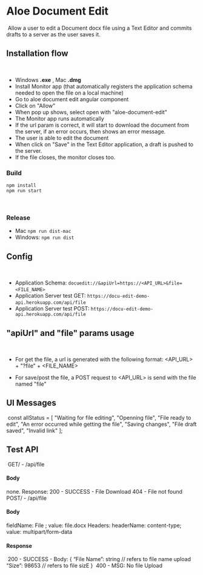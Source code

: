 # Aloe Document Edit
​
Allow a user to edit a Document docx file using a Text Editor and commits drafts to a server as the user saves it.
​
## Installation flow
​
* Windows **.exe** , Mac **.dmg**
* Install Monitor app (that automatically registers the application schema needed to open the file on a local machine)
* Go to aloe document edit angular component
* Click on "Allow"
* When pop up shows, select open with "aloe-document-edit"
* The Monitor app runs automatically
* If the url param is correct, it will start to download the document from the server, if an error occurs, then shows an error message.
* The user is able to edit the document
* When click on "Save" in the Text Editor application, a draft is pushed to the server.
* If the file closes, the monitor closes too.
​
### Build 
    npm install
    npm run start
​
### Release 
 - Mac `npm run dist-mac`
 - Windows: `npm run dist`
​
## Config
​
- Application Schema: `docuedit://&apiUrl=https://<API_URL>&file=<FILE_NAME>`
​
- Application Server test GET: `https://docu-edit-demo-api.herokuapp.com/api/file`
​
- Application Server test POST: `https://docu-edit-demo-api.herokuapp.com/api/file`

## "apiUrl" and "file" params usage
​
- For get the file, a url is generated with the following format: <API_URL> + "?file" + <FILE_NAME>

- For save/post the file, a POST request to <API_URL> is send with the file named "file"
​
## UI Messages
​
    const allStatus = [
	    "Waiting for file editing",
	    "Openning file",
	    "File ready to edit",
	    "An error occurred while getting the file",
	    "Saving changes",
	    "File draft saved",
	    "Invalid link"
    ];
    
## Test API
​
    GET/ - /api/file
​
#### Body
none.
Response:
200 - SUCCESS - File Download
404 - File not found
​
​
    POST/ - /api/file
​
​
#### Body
fieldName: File ; value: file.docx
Headers:
headerName: content-type; value: multipart/form-data
#### Response
​
    200 - SUCCESS - Body:
    {
	    “File Name”: string // refers to file name upload
	    “Size”:  98653 // refers to file sizE
    }
​
    400 - MSG: No file Upload